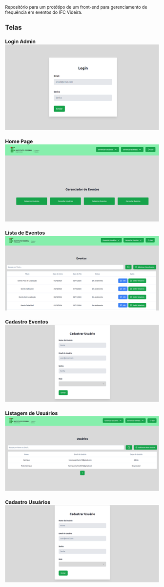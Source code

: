 Repositório para um protótipo de um front-end para gerenciamento de frequência em eventos do IFC Videira.

## Telas

### Login Admin ![Figura 1: Login Admin](/telas/loginAdmin.png)

### Home Page ![Figura 2: Home Page Admin](/telas/homePageAdmin.png)

### Lista de Eventos ![Figura 3: Listagem de Eventos](/telas/listaEventosAdmin.png)

### Cadastro Eventos ![Figura 4: Cadastro de Eventos](/telas/FormularioCriarUsuario.png)

### Listagem de Usuários ![Figura 5: Listagem de Usuários](/telas/listagemUsuarios.png)

### Cadastro Usuários ![Figura 6: Cadastro de Usuários](/telas/FormularioCriarUsuario.png)
